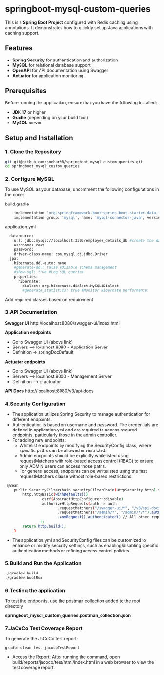 # springboot-mysql-custom-queries

This is a **Spring Boot Project** configured with Redis caching using annotations. It demonstrates how to quickly set up Java applications with caching support.

## Features
- **Spring Security** for authentication and authorization
- **MySQL** for relational database support
- **OpenAPI** for API documentation using Swagger
- **Actuator** for application monitoring

## Prerequisites
Before running the application, ensure that you have the following installed:
- **JDK 17** or higher
- **Gradle** (depending on your build tool)
- **MySQL** server 

## Setup and Installation

### 1. Clone the Repository

```bash
git git@github.com:snehar98/springboot_mysql_custom_queries.git
cd springboot_mysql_custom_queries
```

### 2. Configure MySQL
To use MySQL as your database, uncomment the following configurations in the code:

build.gradle
```bash
	implementation 'org.springframework.boot:spring-boot-starter-data-jpa'
	implementation group: 'mysql', name: 'mysql-connector-java', version: '8.0.28'
```
application.yml
```bash
  datasource:
    url: jdbc:mysql://localhost:3306/employee_details_db #create the database with appropriate name
    username: root
    password:
    driver-class-name: com.mysql.cj.jdbc.Driver
  jpa:
    hibernate.ddl-auto: none
    #generate-ddl: false #Disable schema management
    #show-sql: true #Log SQL queries
    properties:
      hibernate:
        dialect: org.hibernate.dialect.MySQL8Dialect
        #generate_statistics: true #Monitor Hibernate performance
```
Add required classes based on requirement

### 3.API Documentation

**Swagger UI**
http://localhost:8080/swagger-ui/index.html

**Application endpoints**
* Go to Swagger UI (above link)
* Servers --> localhost:8080 - Application Server 
* Definition -> springDocDefault

**Actuator endpoints**
* Go to Swagger UI (above link)
* Servers --> localhost:9000 - Management Server
* Definition --> x-actuator

**API Docs**
http://localhost:8080/v3/api-docs

### 4.Security Configuration
* The application utilizes Spring Security to manage authentication for different endpoints.
* Authentication is based on username and password. The credentials are defined in application.yml and are required to access secured endpoints, particularly those in the admin controller. 
* For adding new endpoints:
  * Whitelist endpoints by modifying the SecurityConfig class, where specific paths can be allowed or restricted. 
  * Admin endpoints should be explicitly whitelisted using requestMatchers with role-based access control (RBAC) to ensure only ADMIN users can access those paths. 
  * For general access, endpoints can be whitelisted using the first requestMatchers clause without role-based restrictions.
```bash
 @Bean
    public SecurityFilterChain securityFilterChain(HttpSecurity http) throws Exception {
        http.httpBasic(withDefaults())
                .csrf(AbstractHttpConfigurer::disable) 
                .authorizeHttpRequests(auth -> auth
                        .requestMatchers("/swagger-ui/*", "/v3/api-docs", "/v3/api-docs/*", "/swagger-resources/*", "/webjars/*", "/actuator/*", "/error", "/favicon.ico", "/users/*", "/users/*/*").permitAll() // Permitting specific URLs
                        .requestMatchers("/admin/*", "/admin/*/*").authenticated() // Restricting access to /admin/* to authenticated users
                        .anyRequest().authenticated() // All other requests require authentication
                );
        return http.build();
    }
```
* The application.yml and SecurityConfig files can be customized to enhance or modify security settings, such as enabling/disabling specific authentication methods or refining access control policies.

### 5.Build and Run the Application
```bash
./gradlew build
./gradlew bootRun
```

### 6.Testing the application
To test the endpoints, use the postman collection added to the root directory

**springboot_mysql_custom_queries.postman_collection.json**

### 7.JaCoCo Test Coverage Report
To generate the JaCoCo test report:
```bash
gradle clean test jacocoTestReport
```

* Access the Report:
After running the command, open build/reports/jacoco/test/html/index.html in a web browser to view the test coverage report.
